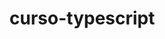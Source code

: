 # curso-typescript

<!-- 
npm init -y
npm i
npm i -D typescript ts-node nodemon
npx tsc --init

CONFIG PADRAO tsconfig.ts
{
  "compilerOptions": {
    "outDir": "dist",
    "esModuleInterop": true,
    "module": "CommonJS",
    "moduleResolution": "Node",
    "baseUrl": "src",
  },
  "ts-node": {
    "esm": true
  },
}

SCRIPTS
    "build": "tsc",
    "start": "node dist/index.js",
    "dev": "nodemon src/index.ts"
 -->